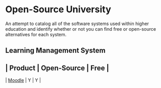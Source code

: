 # Open-Source University

An attempt to catalog all of the software systems used within higher education
and identify whether or not you can find free or open-source alternatives for
each system.

## Learning Management System

| Product | Open-Source | Free |
--------------------------------
| [Moodle](https://moodle.org/) | Y | Y |
